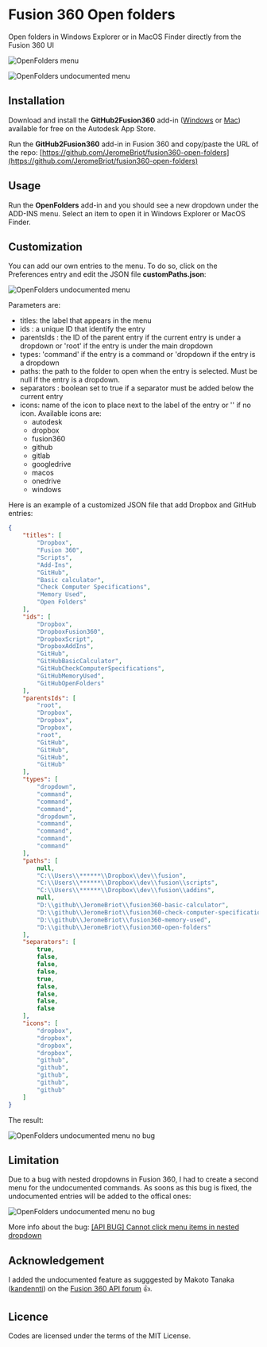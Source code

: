 # Fusion 360 Open folders
Open folders in Windows Explorer or in MacOS Finder directly from the Fusion 360 UI

![OpenFolders menu](./images/fusion-360-open-folders-01.png)

![OpenFolders undocumented menu](./images/fusion-360-open-folders-03.png)

## Installation

Download and install the **GitHub2Fusion360** add-in ([Windows](https://apps.autodesk.com/FUSION/fr/Detail/Index?id=789800822168335025&appLang=en&os=Win64) or [Mac](https://apps.autodesk.com/FUSION/fr/Detail/Index?id=789800822168335025&os=Mac&appLang=en)) available for free on the Autodesk App Store.

Run the **GitHub2Fusion360** add-in in Fusion 360 and copy/paste the URL of the repo: [https://github.com/JeromeBriot/fusion360-open-folders](https://github.com/JeromeBriot/fusion360-open-folders)

## Usage

Run the **OpenFolders** add-in and you should see a new dropdown under the ADD-INS menu. Select an item to open it in Windows Explorer or MacOS Finder.

## Customization

You can add our own entries to the menu. To do so, click on the Preferences entry and edit the JSON file **customPaths.json**:

![OpenFolders undocumented menu](./images/fusion-360-open-folders-05.png)

Parameters are:
* titles: the label that appears in the menu
* ids : a unique ID that identify the entry
* parentsIds : the ID of the parent entry if the current entry is under a dropdown or 'root' if the entry is under the main dropdown
* types: 'command' if the entry is a command or 'dropdown if the entry is a dropdown
* paths: the path to the folder to open when the entry is selected. Must be null if the entry is a dropdown.
* separators : boolean set to true if a separator must be added below the current entry
* icons: name of the icon to place next to the label of the entry or '' if no icon. Available icons are:
    * autodesk
    * dropbox
    * fusion360
    * github
    * gitlab
    * googledrive
    * macos
    * onedrive
    * windows

Here is an example of a customized JSON file that add Dropbox and GitHub entries:
```json
{
	"titles": [
		"Dropbox",
		"Fusion 360",
		"Scripts",
		"Add-Ins",
		"GitHub",
		"Basic calculator",
		"Check Computer Specifications",
		"Memory Used",
		"Open Folders"
	],
	"ids": [
		"Dropbox",
		"DropboxFusion360",
		"DropboxScript",
		"DropboxAddIns",
		"GitHub",
		"GitHubBasicCalculator",
		"GitHubCheckComputerSpecifications",
		"GitHubMemoryUsed",
		"GitHubOpenFolders"
	],
	"parentsIds": [
		"root",
		"Dropbox",
		"Dropbox",
		"Dropbox",
		"root",
		"GitHub",
		"GitHub",
		"GitHub",
		"GitHub"
	],
	"types": [
		"dropdown",
		"command",
		"command",
		"command",
		"dropdown",
		"command",
		"command",
		"command",
		"command"
	],
	"paths": [
		null,
		"C:\\Users\\******\\Dropbox\\dev\\fusion",
		"C:\\Users\\******\\Dropbox\\dev\\fusion\\scripts",
		"C:\\Users\\******\\Dropbox\\dev\\fusion\\addins",
		null,
		"D:\\github\\JeromeBriot\\fusion360-basic-calculator",
		"D:\\github\\JeromeBriot\\fusion360-check-computer-specifications",
		"D:\\github\\JeromeBriot\\fusion360-memory-used",
		"D:\\github\\JeromeBriot\\fusion360-open-folders"
	],
	"separators": [
		true,
		false,
		false,
		false,
		true,
		false,
		false,
		false,
		false
	],
	"icons": [
		"dropbox",
		"dropbox",
		"dropbox",
		"dropbox",
		"github",
		"github",
		"github",
		"github",
		"github"
	]
}
```

The result:

![OpenFolders undocumented menu no bug](./images/fusion-360-open-folders-02.png)

## Limitation

Due to a bug with nested dropdowns in Fusion 360, I had to create a second menu for the undocumented commands. As soons as this bug is fixed, the undocumented entries will be added to the offical ones:

![OpenFolders undocumented menu no bug](./images/fusion-360-open-folders-04.png)

More info about the bug: [[API BUG] Cannot click menu items in nested dropdown](https://forums.autodesk.com/t5/fusion-360-api-and-scripts/api-bug-cannot-click-menu-items-in-nested-dropdown/m-p/9669144#M10876)

## Acknowledgement
I added the undocumented feature as sugggested by Makoto Tanaka ([kandennti](https://forums.autodesk.com/t5/user/viewprofilepage/user-id/3787950)) on the [Fusion 360 API forum](https://forums.autodesk.com/t5/fusion-360-api-and-scripts/color-effect-for-head-up-display/m-p/10203555/highlight/true#M12997) :+1:.

## Licence

Codes are licensed under the terms of the MIT License.